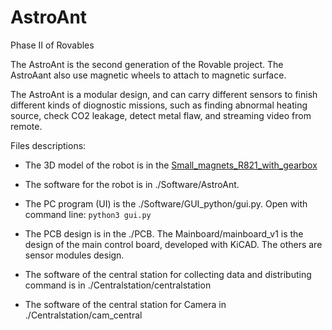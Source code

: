 # AstroAnt
Phase II of Rovables

The AstroAnt is the second generation of the Rovable project. The AstroAant also use magnetic wheels to attach to magnetic surface.

The AstroAnt is a modular design, and can carry different sensors to finish different kinds of diognostic missions, such as finding abnormal heating source, check CO2 leakage, detect metal flaw, and streaming video from remote.

Files descriptions:

- The 3D model of the robot is in the [Small_magnets_R821_with_gearbox](3dmodel/Small_magnets_R821_with_gearbox)

- The software for the robot is in ./Software/AstroAnt.

- The PC program (UI) is the ./Software/GUI_python/gui.py. Open with command line: ```python3 gui.py```

- The PCB design is in the ./PCB. The Mainboard/mainboard_v1 is the design of the main control board, developed with KiCAD. The others are sensor modules design.

- The software of the central station for collecting data and distributing command is in ./Centralstation/centralstation

- The software of the central station for Camera in ./Centralstation/cam_central
